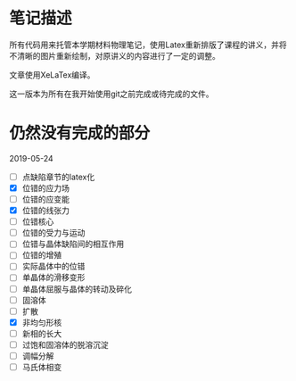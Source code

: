 # 笔记描述

所有代码用来托管本学期材料物理笔记，使用Latex重新排版了课程的讲义，并将不清晰的图片重新绘制，对原讲义的内容进行了一定的调整。

文章使用XeLaTex编译。

这一版本为所有在我开始使用git之前完成或待完成的文件。



# 仍然没有完成的部分

2019-05-24

- [ ] 点缺陷章节的latex化
- [x] 位错的应力场
- [ ] 位错的应变能
- [x] 位错的线张力
- [ ] 位错核心
- [ ] 位错的受力与运动
- [ ] 位错与晶体缺陷间的相互作用
- [ ] 位错的增殖
- [ ] 实际晶体中的位错
- [ ] 单晶体的滑移变形
- [ ] 单晶体屈服与晶体的转动及碎化
- [ ] 固溶体
- [ ] 扩散
- [x] 非均匀形核
- [ ] 新相的长大
- [ ] 过饱和固溶体的脱溶沉淀
- [ ] 调幅分解
- [ ] 马氏体相变
